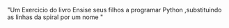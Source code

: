 "Um Exercicio do livro Ensise seus filhos a programar Python ,substituindo as linhas da spiral por um nome "

